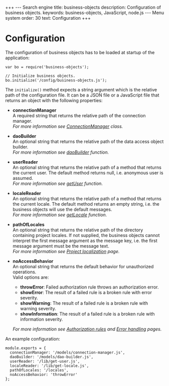 +++
--- Search engine
title:        business-objects
description:  Configuration of business objects.
keywords:     business-objects, JavaScript, node.js
--- Menu system
order:        30
text:         Configuration
+++

# Configuration

The configuration of business objects has to be loaded at startup of the application:

```
var bo = require('business-objects');

// Initialize business objects.
bo.initialize('/config/business-objects.js');
```

The `initialize()` method expects a string argument which is the relative path of the
configuration file. It can be a JSON file or a JavaScript file that returns an object
with the following properties:

* __connectionManager__  
  A required string that returns the relative path of the connection manager.  
  _For more information see [ConnectionManager](additions/connection-manager) class._
  
* __daoBuilder__  
  An optional string that returns the relative path of the data access object builder.  
  _For more information see [daoBuilder](additions/dao-builder) function._
  
* __userReader__  
  An optional string that returns the relative path of a method that returns the
  current user. The default method returns null, i.e. anonymous user is assumed.  
  _For more information see [getUser](additions/get-user) function._
  
* __localeReader__  
  An optional string that returns the relative path of a method that returns the
  current locale. The default method returns an empty string, i.e. the business objects
  will use the default messages.  
  _For more information see [getLocale](additions/get-locale) function._
  
* __pathOfLocales__  
  An optional string that returns the relative path of the directory containing project
  locales. If not supplied, the business objects cannot interpret the first message
  argument as the message key, i.e. the first message argument must be the message text.  
  _For more information see [Project localization](i18n/project) page._
  
* __noAccessBehavior__  
  An optional string that returns the default behavior for unauthorized operations.  
  Valid options are:  
  * __throwError__: Failed authorization rule throws an authorization error.
  * __showError__: The result of a failed rule is a broken rule with error severity.
  * __showWarning__: The result of a failed rule is a broken rule with warning severity.
  * __showInformation__: The result of a failed rule is a broken rule with information severity.
  
  _For more information see [Authorization rules](/model-definitions/authorization)
  and [Error handling](errors) pages._

An example configuration:

```
module.exports = {
  connectionManager: '/models/connection-manager.js',
  daoBuilder: '/models/dao-builder.js',
  userReader: '/lib/get-user.js',
  localeReader: '/lib/get-locale.js',
  pathOfLocales: '/locales',
  noAccessBehavior: 'throwError'
};
```
